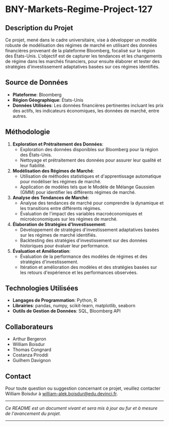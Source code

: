 # BNY-Markets-Regime-Project-127

## Description du Projet
Ce projet, mené dans le cadre universitaire, vise à développer un modèle robuste de modélisation des régimes de marché en utilisant des données financières provenant de la plateforme Bloomberg, focalisé sur la région des États-Unis. L'objectif est de capturer les tendances et les changements de régime dans les marchés financiers, pour ensuite élaborer et tester des stratégies d'investissement adaptatives basées sur ces régimes identifiés.

## Source de Données
- **Plateforme**: Bloomberg
- **Région Géographique**: États-Unis
- **Données Utilisées**: Les données financières pertinentes incluant les prix des actifs, les indicateurs économiques, les données de marché, entre autres.

## Méthodologie
1. **Exploration et Prétraitement des Données**:
   - Exploration des données disponibles sur Bloomberg pour la région des États-Unis.
   - Nettoyage et prétraitement des données pour assurer leur qualité et leur fiabilité.
2. **Modélisation des Régimes de Marché**:
   - Utilisation de méthodes statistiques et d'apprentissage automatique pour modéliser les régimes de marché.
   - Application de modèles tels que le Modèle de Mélange Gaussien (GMM) pour identifier les différents régimes de marché.
3. **Analyse des Tendances de Marché**:
   - Analyse des tendances de marché pour comprendre la dynamique et les transitions entre différents régimes.
   - Évaluation de l'impact des variables macroéconomiques et microéconomiques sur les régimes de marché.
4. **Élaboration de Stratégies d'Investissement**:
   - Développement de stratégies d'investissement adaptatives basées sur les régimes de marché identifiés.
   - Backtesting des stratégies d'investissement sur des données historiques pour évaluer leur performance.
5. **Évaluation et Amélioration**:
   - Évaluation de la performance des modèles de régimes et des stratégies d'investissement.
   - Itération et amélioration des modèles et des stratégies basées sur les retours d'expérience et les performances observées.

## Technologies Utilisées
- **Langages de Programmation**: Python, R
- **Librairies**: pandas, numpy, scikit-learn, matplotlib, seaborn
- **Outils de Gestion de Données**: SQL, Bloomberg API

## Collaborateurs
- Arthur Bergeron
- William Boisdur
- Thomas Congnard
- Costanza Piroddi
- Guilhem Davignon




## Contact
Pour toute question ou suggestion concernant ce projet, veuillez contacter William Boisdur à william-alek.boisdur@edu.devinci.fr.

---

*Ce README est un document vivant et sera mis à jour au fur et à mesure de l'avancement du projet.*

---

